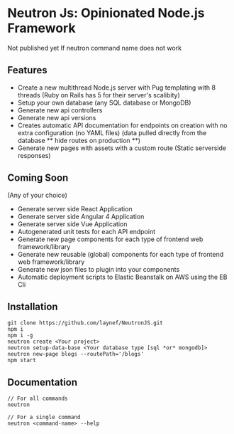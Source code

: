 # Neutron Js: Opinionated Node.js Framework

Not published yet
If neutron command name does not work 

## Features
- Create a new multithread Node.js server with Pug templating with 8 threads (Ruby on Rails has 5 for their server's scalibity)
- Setup your own database (any SQL database or MongoDB)
- Generate new api controllers
- Generate new api versions
- Creates automatic API documentation for endpoints on creation with no extra configuration (no YAML files) (data pulled directly from the database ** hide routes on production **)
- Generate new pages with assets with a custom route (Static serverside responses)

## Coming Soon
(Any of your choice)
- Generate server side React Application
- Generate server side Angular 4 Application
- Generate server side Vue Application
- Autogenerated unit tests for each API endpoint
- Generate new page components for each type of frontend web framework/library
- Generate new reusable (global) components for each type of frontend web framework/library
- Generate new json files to plugin into your components
- Automatic deployment scripts to Elastic Beanstalk on AWS using the EB Cli

## Installation
```
git clone https://github.com/laynef/NeutronJS.git
npm i
npm i -g
neutron create <Your project>
neutron setup-data-base <Your database type [sql *or* mongodb]>
neutron new-page blogs --routePath='/blogs'
npm start
```

## Documentation
```
// For all commands
neutron

// For a single command
neutron <command-name> --help
```